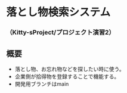 # 落とし物検索システム
### （Kitty-sProject/プロジェクト演習2）

## 概要
 - 落とし物、お忘れ物などを探したい時に使う。
 - 企業側が拾得物を登録することで機能する。
 - 開発用ブランチはmain
